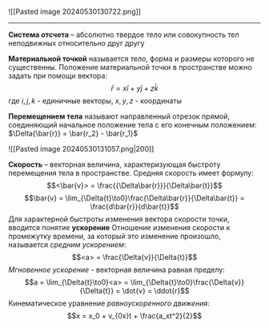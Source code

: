 ![[Pasted image 20240530130722.png]]

---
**Система отсчета** – абсолютно твердое тело или совокупность тел неподвижных относительно друг другу

**Материальной точкой** называется тело, форма и размеры которого не существенны. Положение материальной точки в пространстве можно задать при помощи вектора: 
$$\bar{r} = x\bar{i} + y\bar{j} + z\bar{k}$$где $i, j, k$ - единичные векторы, $x, y, z$ - координаты
 
**Перемещением тела** называют направленный отрезок прямой, соединяющий начальное положение тела с его конечным положением: $\Delta{\bar{r}} = \bar{r_2} - \bar{r_1}$

![[Pasted image 20240530131057.png|200]]

**Скорость** – векторная величина, характеризующая быстроту перемещения тела в пространстве. Средняя скорость имеет формулу: $$<\bar{v}> = \frac{{\Delta\bar{r}}}{\Delta\bar{t}}$$$$\bar{v} = \lim_{\Delta{t}\to0}\frac{\Delta\bar{r}}{\Delta\bar{t}} = \frac{d\bar{r}}{d\bar{t}}$$
Для характерной быстроты изменения вектора скорости точки, вводится понятие **ускорение**
Отношение изменения скорости к промежутку времени, за который это изменение произошло, называется *средним ускорением*: $$<a> = \frac{\Delta{v}}{\Delta{t}}$$*Мгновенное ускорение* - векторная величина равная пределу:  $$a = \lim_{\Delta{t}\to0}<a> = \lim_{\Delta{t}\to0}\frac{\Delta{v}}{\Delta{t}} = \dot{v} = \ddot{r}$$
Кинематическое уравнение *равноускоренного движения*: $$x = x_0 + v_{0x}t + \frac{a_xt^2}{2}$$
